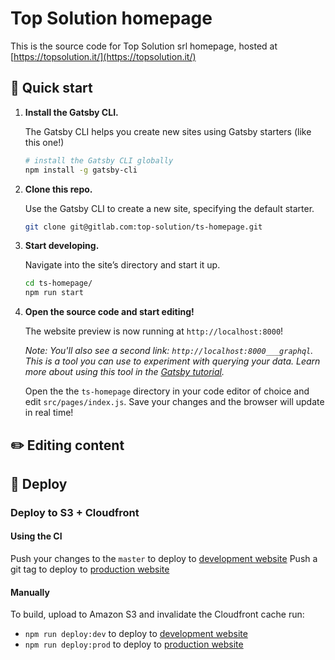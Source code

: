 # Top Solution homepage

This is the source code for Top Solution srl homepage, hosted at [https://topsolution.it/](https://topsolution.it/)

## 🚀 Quick start

1. **Install the Gatsby CLI.**

    The Gatsby CLI helps you create new sites using Gatsby starters (like this one!)

    ```sh
    # install the Gatsby CLI globally
    npm install -g gatsby-cli
    ```

2. **Clone this repo.**

    Use the Gatsby CLI to create a new site, specifying the default starter.

    ```sh
    git clone git@gitlab.com:top-solution/ts-homepage.git
    ```

3. **Start developing.**

    Navigate into the site’s directory and start it up.

    ```sh
    cd ts-homepage/
    npm run start
    ```

4. **Open the source code and start editing!**

    The website preview is now running at `http://localhost:8000`!

    *Note: You'll also see a second link: `http://localhost:8000___graphql`. This is a tool you can use to experiment with querying your data. Learn more about using this tool in the [Gatsby tutorial](https://next.gatsbyjs.org/tutorial/part-five/#introducing-graphiql).*

    Open the the `ts-homepage` directory in your code editor of choice and edit `src/pages/index.js`. Save your changes and the browser will update in real time!

## ✏️ Editing content


## 💫 Deploy

### Deploy to S3 + Cloudfront

#### Using the CI

Push your changes to the `master` to deploy to [development website](https://www.topsolution.dev)
Push a git tag to deploy to [production website](https://www.topsolution.it)

#### Manually

To build, upload to Amazon S3 and invalidate the Cloudfront cache run:

* `npm run deploy:dev` to deploy to [development website](https://www.topsolution.dev)
* `npm run deploy:prod` to deploy to [production website](https://www.topsolution.it)

